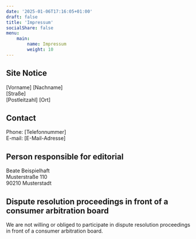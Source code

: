 ```yaml
---
date: '2025-01-06T17:16:05+01:00'
draft: false
title: 'Impressum'
socialShare: false
menu:
    main:
        name: Impressum
        weight: 10
---
```


## Site Notice

[Vorname] [Nachname]  
[Straße]  
[Postleitzahl] [Ort]

## Contact

Phone: [Telefonnummer]  
E-mail: [E-Mail-Adresse]

## Person responsible for editorial

Beate Beispielhaft  
Musterstraße 110  
90210 Musterstadt

## Dispute resolution proceedings in front of a consumer arbitration board

We are not willing or obliged to participate in dispute resolution proceedings in front of a consumer arbitration board.